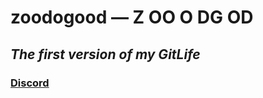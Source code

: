 # zoodogood — Z OO O DG OD
*The first version of my GitLife*
---
### [Discord](https://discord.gg/6tDXTgh)
